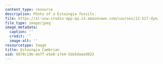 ```yaml
---
content_type: resource
description: Photo of a Estaingia fossils.
file: https://ol-ocw-studio-app-qa.s3.amazonaws.com/courses/12-517-dynamics-of-complex-systems-biological-and-environmental-coevolution-preceding-the-cambrian-explosion-spring-2005/8870c19bde7fe5e817e45de5daaed923_EstaingiaCambrian.jpg
file_type: image/jpeg
image_metadata:
  caption: ''
  credit: ''
  image-alt: ''
resourcetype: Image
title: Estaingia Cambrian
uid: 8870c19b-de7f-e5e8-17e4-5de5daaed923
---
```

